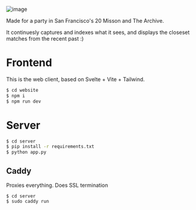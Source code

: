 ![image](https://user-images.githubusercontent.com/761863/124344565-d83ee300-db87-11eb-8a62-e8b04f2181f3.png)

Made for a party in San Francisco's 20 Misson and The Archive.

It continuesly captures and indexes what it sees, and displays the closeset matches from the recent past :)


# Frontend
This is the web client, based on Svelte + Vite + Tailwind.

```sh
$ cd website
$ npm i
$ npm run dev
```

# Server

```sh
$ cd server
$ pip install -r requirements.txt
$ python app.py
```

## Caddy
Proxies everything. Does SSL termination

```
$ cd server
$ sudo caddy run
```
